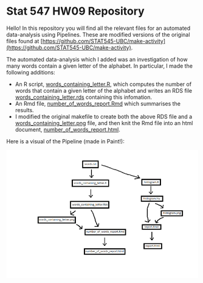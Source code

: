 Stat 547 HW09 Repository
=============

Hello! In this repository you will find all the relevant files for an automated data-analysis using Pipelines. These are modified versions of the original files found at [https://github.com/STAT545-UBC/make-activity](https://github.com/STAT545-UBC/make-activity).

The automated data-analysis which I added was an investigation of how many words contain a given letter of the alphabet. In particular, I made the following additions:

  * An R script, [words_containing_letter.R](https://github.com/STAT545-UBC-students/hw09-MalcolmNSB/blob/master/words_containing_letter.R), which computes the number of words that contain a given letter of the alphabet and writes an RDS file [words_containing_letter.rds](https://github.com/STAT545-UBC-students/hw09-MalcolmNSB/blob/master/words_containing_letter.rds) containing this infomation.
  * An Rmd file, [number_of_words_report.Rmd](https://github.com/STAT545-UBC-students/hw09-MalcolmNSB/blob/master/number_of_words_report.Rmd) which summarises the results.  
  * I modified the original makefile to create both the above RDS file and a [words_containing_letter.png](https://github.com/STAT545-UBC-students/hw09-MalcolmNSB/blob/master/words_containing_letter.png) file, and then knit the Rmd file into an html document, [number_of_words_report.html](https://github.com/STAT545-UBC-students/hw09-MalcolmNSB/blob/master/number_of_words_report.html).
  
Here is a visual of the Pipeline (made in Paint!):

![](Pipeline_visual.png) 

